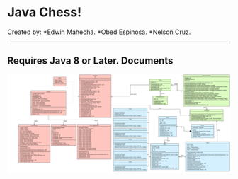 Java Chess!
===================

Created by:
*Edwin Mahecha.
*Obed Espinosa.
*Nelson Cruz.

----------
Requires Java 8 or Later.
Documents
-------------
![UML Final](https://raw.githubusercontent.com/edwmapa/JavaChess/master/UML/Deep%20Blue.png)
